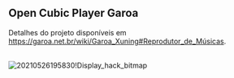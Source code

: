 <h2>Open Cubic Player Garoa</h2>
Detalhes do projeto disponíveis em <a href="https://garoa.net.br/wiki/Garoa_Xuning#Reprodutor_de_M.C3.BAsicas">https://garoa.net.br/wiki/Garoa_Xuning#Reprodutor_de_Músicas</a>.

<br>
<br>

![20210526195830!Display_hack_bitmap](https://github.com/user-attachments/assets/377f54f6-b1cf-440f-9277-383b7624f15d)
